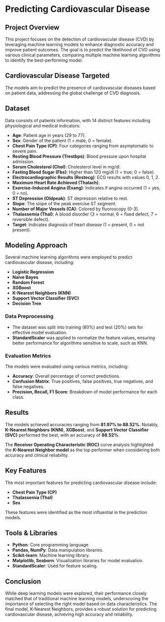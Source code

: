 # Predicting Cardiovascular Disease

## Project Overview
This project focuses on the detection of cardiovascular disease (CVD) by leveraging machine learning models to enhance diagnostic accuracy and improve patient outcomes. The goal is to predict the likelihood of CVD using various clinical parameters, comparing multiple machine learning algorithms to identify the best-performing model.

## Cardiovascular Disease Targeted
The models aim to predict the presence of cardiovascular diseases based on patient data, addressing the global challenge of CVD diagnosis.

## Dataset
Data consists of patients information, with 14 distinct features including physiological and medical indicators:
- **Age**: Patient age in years (29 to 77).
- **Sex**: Gender of the patient (1 = male, 0 = female).
- **Chest Pain Type (CP)**: Four categories ranging from asymptomatic to severe pain.
- **Resting Blood Pressure (Trestbps)**: Blood pressure upon hospital admission.
- **Serum Cholesterol (Chol)**: Cholesterol level in mg/dl.
- **Fasting Blood Sugar (Fbs)**: Higher than 120 mg/dl (1 = true; 0 = false).
- **Electrocardiographic Results (Restecg)**: ECG results with values 0, 1, 2.
- **Maximum Heart Rate Achieved (Thalach)**.
- **Exercise-Induced Angina (Exang)**: Indicates if angina occurred (1 = yes, 0 = no).
- **ST Depression (Oldpeak)**: ST depression relative to rest.
- **Slope**: The slope of the peak exercise ST segment.
- **Number of Major Vessels (CA)**: Colored by fluoroscopy (0-3).
- **Thalassemia (Thal)**: A blood disorder (3 = normal, 6 = fixed defect, 7 = reversible defect).
- **Target**: Indicates diagnosis of heart disease (1 = present, 0 = not present).

## Modeling Approach
Several machine learning algorithms were employed to predict cardiovascular disease, including:
- **Logistic Regression**
- **Naive Bayes**
- **Random Forest**
- **XGBoost**
- **K-Nearest Neighbors (KNN)**
- **Support Vector Classifier (SVC)**
- **Decision Tree**

### Data Preprocessing
- The dataset was split into training (80%) and test (20%) sets for effective model evaluation.
- **StandardScaler** was applied to normalize the feature values, ensuring better performance for algorithms sensitive to scale, such as KNN.

### Evaluation Metrics
The models were evaluated using various metrics, including:
- **Accuracy**: Overall percentage of correct predictions.
- **Confusion Matrix**: True positives, false positives, true negatives, and false negatives.
- **Precision, Recall, F1 Score**: Breakdown of model performance for each class.

## Results
The models achieved accuracies ranging from **81.97% to 88.52%**. Notably, **K-Nearest Neighbors (KNN)**, **XGBoost**, and **Support Vector Classifier (SVC)** performed the best, with an accuracy of **88.52%**.

The **Receiver Operating Characteristic (ROC)** curve analysis highlighted the **K-Nearest Neighbor model** as the top performer when considering both accuracy and clinical reliability.

## Key Features
The most important features for predicting cardiovascular disease include:
- **Chest Pain Type (CP)**
- **Thalassemia (Thal)**
- **Sex**

These features were identified as the most influential in the prediction models.

## Tools & Libraries
- **Python**: Core programming language.
- **Pandas, NumPy**: Data manipulation libraries.
- **Scikit-learn**: Machine learning library.
- **Matplotlib, Seaborn**: Visualization libraries for model evaluation.
- **StandardScaler**: Used for feature scaling.

## Conclusion
While deep learning models were explored, their performance closely matched that of traditional machine learning models, underscoring the importance of selecting the right model based on data characteristics. The final model, K-Nearest Neighbors, provides a robust solution for predicting cardiovascular disease, achieving high accuracy and reliability.
